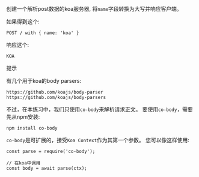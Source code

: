 创建一个解析post数据的koa服务器, 将`name`字段转换为大写并响应客户端。

如果得到这个:

```
POST / with { name: 'koa' }
```

响应这个:

```
KOA
```

提示

有几个用于koa的body parsers:

```
https://github.com/koajs/body-parser
https://github.com/koajs/body-parsers
```

不过，在本练习中，我们只使用`co-body`来解析请求正文。
要使用`co-body`，需要先从npm安装:

```
npm install co-body
```

`co-body`是可扩展的，接受`Koa Context`作为其第一个参数。
您可以像这样使用:

```
const parse = require('co-body');

// 在koa中调用
const body = await parse(ctx);
```
